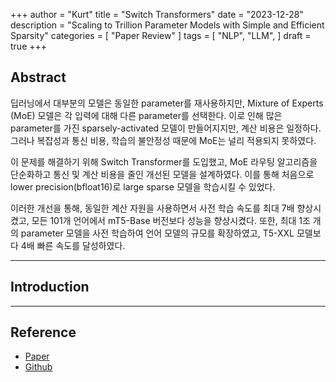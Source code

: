 +++
author = "Kurt"
title = "Switch Transformers"
date = "2023-12-28"
description = "Scaling to Trillion Parameter Models with Simple and Efficient Sparsity"
categories = [
    "Paper Review"
]
tags = [
    "NLP",
    "LLM",
]
draft = true
+++

## Abstract

딥러닝에서 대부분의 모델은 동일한 parameter를 재사용하지만, Mixture of Experts (MoE) 모델은 각 입력에 대해 다른 parameter를 선택한다. 이로 인해 많은 parameter를 가진 sparsely-activated 모델이 만들어지지만, 계산 비용은 일정하다. 그러나 복잡성과 통신 비용, 학습의 불안정성 때문에 MoE는 널리 적용되지 못하였다.

이 문제를 해결하기 위해 Switch Transformer를 도입했고, MoE 라우팅 알고리즘을 단순화하고 통신 및 계산 비용을 줄인 개선된 모델을 설계하였다. 이를 통해 처음으로 lower precision(bfloat16)로 large sparse 모델을 학습시킬 수 있었다.

이러한 개선을 통해, 동일한 계산 자원을 사용하면서 사전 학습 속도를 최대 7배 향상시켰고, 모든 101개 언어에서 mT5-Base 버전보다 성능을 향상시켰다. 또한, 최대 1조 개의 parameter 모델을 사전 학습하여 언어 모델의 규모를 확장하였고, T5-XXL 모델보다 4배 빠른 속도를 달성하였다.

---

## Introduction

---

## Reference

* [Paper](https://arxiv.org/pdf/2101.03961.pdf)
* [Github](https://github.com/kyegomez/SwitchTransformers)